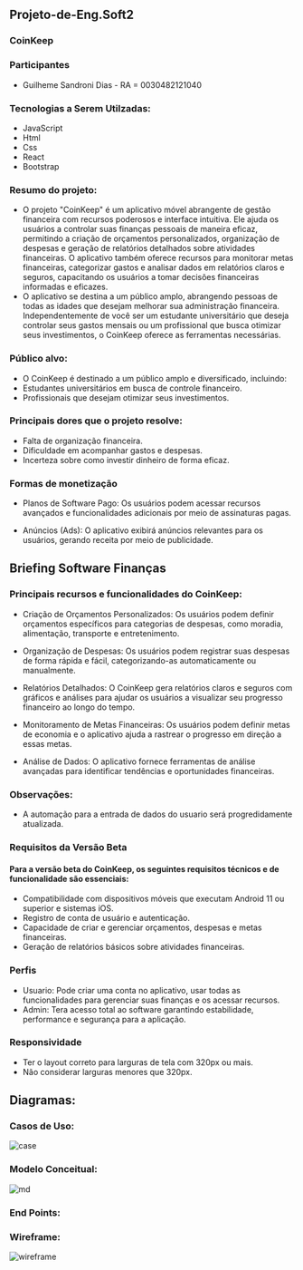 ## Projeto-de-Eng.Soft2


   ### CoinKeep
   
  
### Participantes
  * Guilheme Sandroni Dias - RA = 0030482121040
  
### Tecnologias a Serem Utilzadas:

  * JavaScript
  * Html
  * Css
  * React
  * Bootstrap
  
  
  
### Resumo do projeto:
 * O projeto "CoinKeep" é um aplicativo móvel abrangente de gestão financeira com recursos poderosos e interface intuitiva. Ele ajuda os usuários a controlar suas finanças pessoais de maneira eficaz, permitindo a criação de orçamentos personalizados, organização de despesas e geração de relatórios detalhados sobre atividades financeiras. O aplicativo também oferece recursos para monitorar metas financeiras, categorizar gastos e analisar dados em relatórios claros e seguros, capacitando os usuários a tomar decisões financeiras informadas e eficazes.
* O aplicativo se destina a um público amplo, abrangendo pessoas de todas as idades que desejam melhorar sua administração financeira. Independentemente de você ser um estudante universitário que deseja controlar seus gastos mensais ou um profissional que busca otimizar seus investimentos, o CoinKeep oferece as ferramentas necessárias.


### Público alvo:
 * O CoinKeep é destinado a um público amplo e diversificado, incluindo:
 * Estudantes universitários em busca de controle financeiro.
 * Profissionais que desejam otimizar seus investimentos.


### Principais dores que o projeto resolve:
 * Falta de organização financeira.
 * Dificuldade em acompanhar gastos e despesas.
 * Incerteza sobre como investir dinheiro de forma eficaz.
  
### Formas de monetização
  * Planos de Software Pago: Os usuários podem acessar recursos avançados e funcionalidades adicionais por meio de assinaturas pagas.

  * Anúncios (Ads): O aplicativo exibirá anúncios relevantes para os usuários, gerando receita por meio de publicidade.

## Briefing Software Finanças

### Principais recursos e funcionalidades do CoinKeep:

* Criação de Orçamentos Personalizados: Os usuários podem definir orçamentos específicos para categorias de despesas, como moradia, alimentação, transporte e entretenimento.

* Organização de Despesas: Os usuários podem registrar suas despesas de forma rápida e fácil, categorizando-as automaticamente ou manualmente.

* Relatórios Detalhados: O CoinKeep gera relatórios claros e seguros com gráficos e análises para ajudar os usuários a visualizar seu progresso financeiro ao longo do tempo.

* Monitoramento de Metas Financeiras: Os usuários podem definir metas de economia e o aplicativo ajuda a rastrear o progresso em direção a essas metas.

* Análise de Dados: O aplicativo fornece ferramentas de análise avançadas para identificar tendências e oportunidades financeiras.

### Observações:
* A automação para a entrada de dados do usuario será progredidamente atualizada.


### Requisitos da Versão Beta
#### Para a versão beta do CoinKeep, os seguintes requisitos técnicos e de funcionalidade são essenciais:
* Compatibilidade com dispositivos móveis que executam Android 11 ou superior e sistemas iOS.
* Registro de conta de usuário e autenticação.
* Capacidade de criar e gerenciar orçamentos, despesas e metas financeiras.
* Geração de relatórios básicos sobre atividades financeiras.
  
### Perfis
* Usuario: Pode criar uma conta no aplicativo, usar todas as funcionalidades  para gerenciar suas finanças e os acessar recursos.
*  Admin: Tera acesso total ao software garantindo estabilidade, performance e segurança para a aplicação.

### Responsividade
* Ter o layout correto para larguras de tela com 320px ou mais.
* Não considerar larguras menores que 320px.

## Diagramas:

### Casos de Uso:
![case](Docs/cases/use-case.png)

### Modelo Conceitual:
![md](Docs/modeloconceitual/modconceit.png)

### End Points:

### Wireframe:
![wireframe](Docs/Baixa_Fidelidade/Wireframe_Baixa_fidelidade.png)
